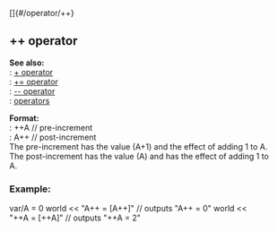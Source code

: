 []{#/operator/++}    
## ++ operator    
**See also:**    
:   [+ operator](/ref/operator/+/+.md)    
:   [+= operator](/ref/operator/+=/+=.md)    
:   [\-- operator](/ref/operator/--/--.md)    
:   [operators](/ref/operator/operator.md)    
<!-- -->    
**Format:**    
:   ++A // pre-increment    
:   A++ // post-increment    
The pre-increment has the value (A+1) and the effect of adding 1 to A.    
The post-increment has the value (A) and has the effect of adding 1 to    
A.    
### Example:    
var/A = 0 world \<\< \"A++ = \[A++\]\" // outputs \"A++ = 0\" world \<\<    
\"++A = \[++A\]\" // outputs \"++A = 2\"  